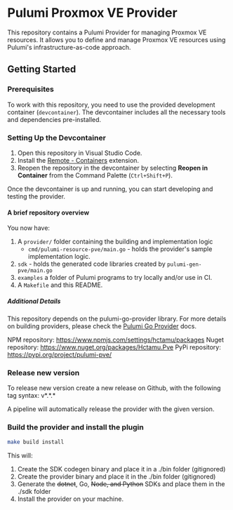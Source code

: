 # Pulumi Proxmox VE Provider

This repository contains a Pulumi Provider for managing Proxmox VE resources. It allows you to define and manage Proxmox VE resources using Pulumi's infrastructure-as-code approach.

## Getting Started

### Prerequisites

To work with this repository, you need to use the provided development container (`devcontainer`). The devcontainer includes all the necessary tools and dependencies pre-installed.

### Setting Up the Devcontainer

1. Open this repository in Visual Studio Code.
2. Install the [Remote - Containers](https://marketplace.visualstudio.com/items?itemName=ms-vscode-remote.remote-containers) extension.
3. Reopen the repository in the devcontainer by selecting **Reopen in Container** from the Command Palette (`Ctrl+Shift+P`).

Once the devcontainer is up and running, you can start developing and testing the provider.

#### A brief repository overview

You now have:

1. A `provider/` folder containing the building and implementation logic
    - `cmd/pulumi-resource-pve/main.go` - holds the provider's sample implementation logic.
2. `sdk` - holds the generated code libraries created by `pulumi-gen-pve/main.go`
3. `examples` a folder of Pulumi programs to try locally and/or use in CI.
4. A `Makefile` and this README.

##### Additional Details

This repository depends on the pulumi-go-provider library. For more details on building providers, please check the [Pulumi Go Provider](https://github.com/pulumi/pulumi-go-provider) docs.

NPM repository: <https://www.npmjs.com/settings/hctamu/packages>
Nuget repository: <https://www.nuget.org/packages/Hctamu.Pve>
PyPi repository: <https://pypi.org/project/pulumi-pve/>

### Release new version

To release new version create a new release on Github, with the following tag syntax: v*.\*.\*

A pipeline will automatically release the provider with the given version.


### Build the provider and install the plugin

```bash
make build install
```

This will:

1. Create the SDK codegen binary and place it in a ./bin folder (gitignored)
2. Create the provider binary and place it in the ./bin folder (gitignored)
3. Generate the ~~dotnet~~, Go, ~~Node, and Python~~ SDKs and place them in the ./sdk folder
4. Install the provider on your machine.
